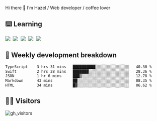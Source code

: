 
Hi there 👋 I’m Hazel / Web developer / coffee lover

## ⌨️ Learning

<samp>
 <a href="https://github.com/vuejs/core"><img src="https://api.iconify.design/logos:vue.svg" /></a>
  <a href="https://github.com/vuejs/core"><img src="https://api.iconify.design/logos:react.svg" /></a>
  <a href="https://github.com/vitejs/vite"><img src="https://api.iconify.design/logos:vitejs.svg" /></a>
  <a href="https://github.com/microsoft/TypeScript"><img src="https://api.iconify.design/logos:typescript-icon.svg" /></a> 
  <a href="https://github.com/unocss/unocss"><img src="https://api.iconify.design/logos:unocss.svg" /></a>
  

</samp>


## 🦀 Weekly development breakdown

<!--START_SECTION:waka-->

```txt
TypeScript    3 hrs 31 mins   ██████████░░░░░░░░░░░░░░░   40.30 %
Swift         2 hrs 28 mins   ███████░░░░░░░░░░░░░░░░░░   28.36 %
JSON          1 hr 6 mins     ███▒░░░░░░░░░░░░░░░░░░░░░   12.78 %
Markdown      43 mins         ██░░░░░░░░░░░░░░░░░░░░░░░   08.35 %
HTML          34 mins         █▓░░░░░░░░░░░░░░░░░░░░░░░   06.62 %
```

<!--END_SECTION:waka-->
## 👬🏻 Visitors

![gh_visitors](https://profile-counter.glitch.me/Hazel-Lin/count.svg)

